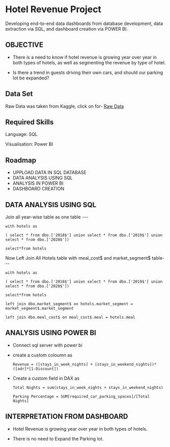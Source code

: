 
# Hotel Revenue Project

Developing end-to-end data dashboards from database development, data extraction via SQL, and dashboard creation via POWER BI.


## OBJECTIVE

- There is a need to know if hotel revenue is growing year over year in both types of hotels, as well as segmenting the revenue by type of hotel.

- Is there a trend in guests driving their own cars, and should our parking lot be expanded?
## Data Set

Raw Data was taken from Kaggle,
click on for- 
[Raw Data](https://www.kaggle.com/datasets/ferranindata/hotel-revenue-data-project)


## Required Skills

Language: SQL

Visualisation: Power BI

## Roadmap

- UPPLOAD DATA IN SQL DATABASE
- DATA ANALYSIS USING SQL
- ANALYSIS IN POWER BI
- DASHBOARD CREATION


## DATA ANALYSIS USING SQL

 Join all year-wise table as one table ---

    with hotels as 

    ( select * from dbo.['2018$'] union select * from dbo.['2019$'] union select * from dbo.['2020$'])

    select*from hotels

 Now Left Join All Hotels table with meal_cost$ and market_segment$ table---

    with hotels as 

    ( select * from dbo.['2018$'] union select * from dbo.['2019$'] union select * from dbo.['2020$'])

    select*from hotels 

    left join dbo.market_segment$ on hotels.market_segment = market_segment$.market_segment 
   
    left join dbo.meal_cost$ on meal_cost$.meal = hotels.meal


## ANALYSIS USING POWER BI

- Connect sql server with power bi


- create a custom coloumn as 

      Revenue = ([stays_in_week_nights] + [stays_in_weekend_nights])*([adr]*[1-Discount])

- Create a custom field in DAX as 

      Total Nights = sum(stays_in_week_nights + stays_in_weekend_nights)

      Parking Percentage = SUM[required_car_parking_spaces]/[Total Nights]
## INTERPRETATION FROM DASHBOARD

- Hotel Revenue is growing year over year in both types of hotels.

- There is no need to Expand the Parking lot.

